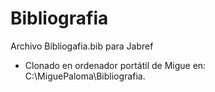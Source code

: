 # Bibliografia

Archivo Bibliogafia.bib para Jabref

* Clonado en ordenador portátil de Migue en: C:\MiguePaloma\Bibliografia.
